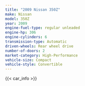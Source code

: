 ```yaml
---
title: "2009 Nissan 350Z"
make: Nissan
model: 350Z
year: 2009
engine-fuel-type: regular unleaded
engine-hp: 306
engine-cylinders: 6
transmission-type: Automatic
driven-wheels: Rear wheel drive
number-of-doors: 2
market-category: High-Performance
vehicle-size: Compact
vehicle-style: Convertible
---
```


{{< car_info >}}

